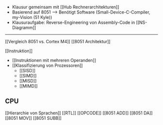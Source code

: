 - Klausur gemeinsam mit [[Hub Rechnerarchitekturen]]
- Basierend auf $8051$ --> Benötigt Software (Small-Device-C-Compiler, my-Vision (51 Kyle))
- Klausuraufgabe: Reverse-Engineering von Assembly-Code in [[NS-Diagramm]]
---

[[Vergleich 8051 vs. Cortex M4]]
[[8051 Architektur]]

[[Instruktion]]
- [[Instruktionen mit mehreren Operanden]]
- [[Klassifizierung von Prozessoren]]
	- [[SISD]]
	- [[SIMD]]
	- [[MISD]]
	- [[MIMD]]
## CPU
[[Hierarchie von Sprachen]]
[[RTL]]
[[OPCODE]]
[[8051 ADD]]
[[8051 DA]]
[[8051 MOV]]
[[8051 SUBB]]